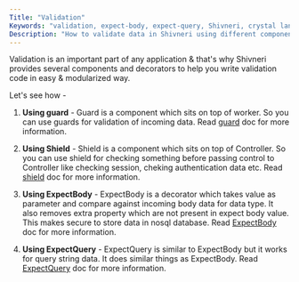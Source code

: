 ```yaml
---
Title: "Validation"
Keywords: "validation, expect-body, expect-query, Shivneri, crystal lang"
Description: "How to validate data in Shivneri using different components & decorators."
---
```


Validation is an important part of any application & that's why Shivneri provides several components and decorators to help you write validation code in easy & modularized way.

Let's see how - 

1. **Using guard** - Guard is a component which sits on top of worker. So you can use guards for validation of incoming data. Read [guard](/tutorial/guard) doc for more information.

2. **Using Shield** - Shield is a component which sits on top of Controller. So you can use shield for checking something before passing control to Controller like checking session, cheking authentication data etc. Read [shield](/tutorial/shield) doc for more information.

3. **Using ExpectBody** - ExpectBody is a decorator which takes value as parameter and compare against incoming body data for data type. It also removes extra property which are not present in expect body value. This makes secure to store data in nosql database. Read [ExpectBody](/tutorial/decorator/expect-body) doc for more information.

4. **Using ExpectQuery** - ExpectQuery is similar to ExpectBody but it works for query string data. It does similar things as ExpectBody. Read [ExpectQuery](/tutorial/decorator/expect-query) doc for more information.

